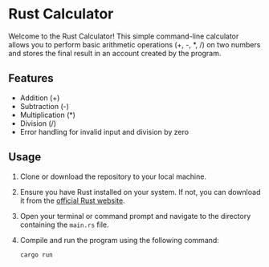 # Rust Calculator

Welcome to the Rust Calculator! This simple command-line calculator allows you to perform basic arithmetic operations (+, -, *, /) on two numbers and stores the final result in an account created by the program.

## Features

- Addition (+)
- Subtraction (-)
- Multiplication (*)
- Division (/)
- Error handling for invalid input and division by zero

## Usage

1. Clone or download the repository to your local machine.

2. Ensure you have Rust installed on your system. If not, you can download it from the [official Rust website](https://www.rust-lang.org/).

3. Open your terminal or command prompt and navigate to the directory containing the `main.rs` file.

4. Compile and run the program using the following command:

   ```sh
   cargo run

